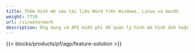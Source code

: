 ```yaml
---
title: Thêm hình mờ vào tài liệu Word trên Windows, Linux và macOS 
weight: 7730
url: /vi/watermark
description: Ứng dụng và API miễn phí để quản lý hình mờ hình ảnh hoặc văn bản trên các tệp DOC, DOCX & ODT
---
```


{{< blocks/products/pf/agp/feature-solution >}} 

